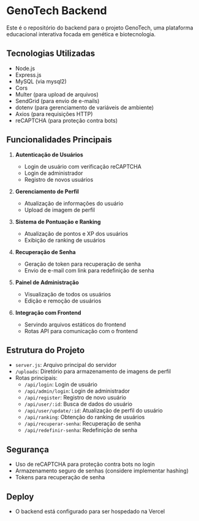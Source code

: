 # GenoTech Backend

Este é o repositório do backend para o projeto GenoTech, uma plataforma educacional interativa focada em genética e biotecnologia.

## Tecnologias Utilizadas

- Node.js
- Express.js
- MySQL (via mysql2)
- Cors
- Multer (para upload de arquivos)
- SendGrid (para envio de e-mails)
- dotenv (para gerenciamento de variáveis de ambiente)
- Axios (para requisições HTTP)
- reCAPTCHA (para proteção contra bots)

## Funcionalidades Principais

1. **Autenticação de Usuários**
   - Login de usuário com verificação reCAPTCHA
   - Login de administrador
   - Registro de novos usuários

2. **Gerenciamento de Perfil**
   - Atualização de informações do usuário
   - Upload de imagem de perfil

3. **Sistema de Pontuação e Ranking**
   - Atualização de pontos e XP dos usuários
   - Exibição de ranking de usuários

4. **Recuperação de Senha**
   - Geração de token para recuperação de senha
   - Envio de e-mail com link para redefinição de senha

5. **Painel de Administração**
   - Visualização de todos os usuários
   - Edição e remoção de usuários

6. **Integração com Frontend**
   - Servindo arquivos estáticos do frontend
   - Rotas API para comunicação com o frontend

## Estrutura do Projeto

- `server.js`: Arquivo principal do servidor
- `/uploads`: Diretório para armazenamento de imagens de perfil
- Rotas principais:
  - `/api/login`: Login de usuário
  - `/api/admin/login`: Login de administrador
  - `/api/register`: Registro de novo usuário
  - `/api/user/:id`: Busca de dados do usuário
  - `/api/user/update/:id`: Atualização de perfil do usuário
  - `/api/ranking`: Obtenção do ranking de usuários
  - `/api/recuperar-senha`: Recuperação de senha
  - `/api/redefinir-senha`: Redefinição de senha

## Segurança

- Uso de reCAPTCHA para proteção contra bots no login
- Armazenamento seguro de senhas (considere implementar hashing)
- Tokens para recuperação de senha

## Deploy

- O backend está configurado para ser hospedado na Vercel
